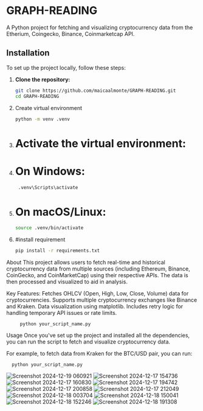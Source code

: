 # GRAPH-READING

A Python project for fetching and visualizing cryptocurrency data from the Etherium, Coingecko, Binance, Coinmarketcap API.

## Installation

To set up the project locally, follow these steps:

1. **Clone the repository:**
   ```bash
   git clone https://github.com/maicaalmonte/GRAPH-READING.git
   cd GRAPH-READING
2. Create virtual environment
   ```bash
   python -m venv .venv

2. # Activate the virtual environment:
3. # On Windows:
 
      ``` bash
       .venv\Scripts\activate
   
3. # On macOS/Linux:
      ```bash
      source .venv/bin/activate

5. #install requirement
      ```bash
      pip install -r requirements.txt

 About
This project allows users to fetch real-time and historical cryptocurrency data from multiple sources (including Ethereum, Binance, CoinGecko, and CoinMarketCap) using their respective APIs. The data is then processed and visualized to aid in analysis.

Key Features:
Fetches OHLCV (Open, High, Low, Close, Volume) data for cryptocurrencies.
Supports multiple cryptocurrency exchanges like Binance and Kraken.
Data visualization using matplotlib.
Includes retry logic for handling temporary API issues or rate limits.
    
      
         python your_script_name.py
Usage
Once you've set up the project and installed all the dependencies, you can run the script to fetch and visualize cryptocurrency data.

For example, to fetch data from Kraken for the BTC/USD pair, you can run:
    
      
      python your_script_name.py

![Screenshot 2024-12-19 060921](https://github.com/user-attachments/assets/66cc4414-aeba-4f9a-877d-a6c9ea3f8e19)
![Screenshot 2024-12-17 154736](https://github.com/user-attachments/assets/d8958d92-72f3-4789-8741-b208dcb72c58)
![Screenshot 2024-12-17 160830](https://github.com/user-attachments/assets/c22027cd-1353-4f5d-8f60-52bf7895882c)
![Screenshot 2024-12-17 194742](https://github.com/user-attachments/assets/26d8632b-79da-4703-ab39-5979c4272c9b)
![Screenshot 2024-12-17 200858](https://github.com/user-attachments/assets/f0720326-718d-488e-9ce6-89d9fb51ee92)
![Screenshot 2024-12-17 212049](https://github.com/user-attachments/assets/e0606e72-82ce-4984-abd4-93d69a6e6d6f)
![Screenshot 2024-12-18 003704](https://github.com/user-attachments/assets/20d58f75-535e-4510-bebe-4f7fcde3f602)
![Screenshot 2024-12-18 150041](https://github.com/user-attachments/assets/ce83f8c9-3ff1-40ff-b3c2-464db828594b)
![Screenshot 2024-12-18 152246](https://github.com/user-attachments/assets/36a681dd-1fb1-4d88-a412-19a529f17d6a)
![Screenshot 2024-12-18 191308](https://github.com/user-attachments/assets/b4122330-6d15-4355-98ae-55f52c69fc4a)








